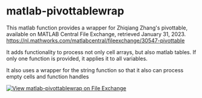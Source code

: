 # matlab-pivottablewrap
This matlab function provides a wrapper for Zhiqiang Zhang's pivottable,
available on MATLAB Central File Exchange, retrieved January 31, 2023.  
https://nl.mathworks.com/matlabcentral/fileexchange/30547-pivottable 

It adds functionality to process not only cell arrays, but also matlab tables. 
If only one function is provided, it applies it to all variables.  

It also uses a wrapper for the string function so that it also can process 
empty cells and function handles

[![View matlab-pivottablewrap on File Exchange](https://www.mathworks.com/matlabcentral/images/matlab-file-exchange.svg)](https://nl.mathworks.com/matlabcentral/fileexchange/124240-matlab-pivottablewrap)